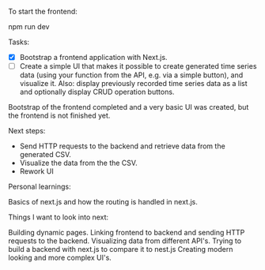 To start the frontend:

npm run dev

Tasks:

- [x] Bootstrap a frontend application with Next.js.
- [ ] Create a simple UI that makes it possible to create generated time series data (using your function from the API, e.g. via a simple button), and visualize it. Also: display previously recorded time series data as a list and optionally display CRUD operation buttons.

Bootstrap of the frontend completed and a very basic UI was created, but the frontend is not finished yet. 

Next steps:

- Send HTTP requests to the backend and retrieve data from the generated CSV.
- Visualize the data from the the CSV.
- Rework UI

Personal learnings:

Basics of next.js and how the routing is handled in next.js.

Things I want to look into next:

Building dynamic pages.
Linking frontend to backend and sending HTTP requests to the backend.
Visualizing data from different API's.
Trying to build a backend with next.js to compare it to nest.js
Creating modern looking and more complex UI's.